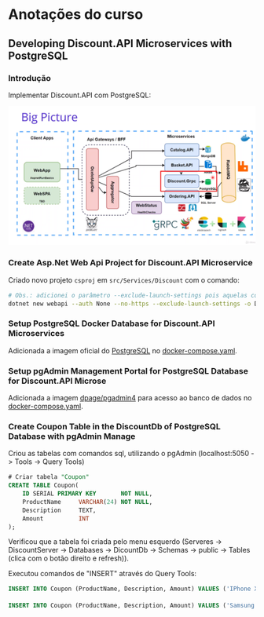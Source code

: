 # Anotações do curso

## Developing Discount.API Microservices with PostgreSQL

### Introdução

Implementar Discount.API com PostgreSQL:

![Big Picture](images/big-picture.png)

### Create Asp.Net Web Api Project for Discount.API Microservice

Criado novo projeto `csproj` em `src/Services/Discount` com o comando:

```bash
# Obs.: adicionei o parâmetro --exclude-launch-settings pois aquelas configurações são inúteis no vscode
dotnet new webapi --auth None --no-https --exclude-launch-settings -o Discount.API
```

### Setup PostgreSQL Docker Database for Discount.API Microservices

Adicionada a imagem oficial do [PostgreSQL](https://hub.docker.com/_/postgres) no [docker-compose.yaml](AspnetMicroservices/src/docker-compose.yaml).

### Setup pgAdmin Management Portal for PostgreSQL Database for Discount.API Microse

Adicionada a imagem [dpage/pgadmin4](https://hub.docker.com/r/dpage/pgadmin4/) para acesso ao banco de dados no [docker-compose.yaml](AspnetMicroservices/src/docker-compose.yaml).

### Create Coupon Table in the DiscountDb of PostgreSQL Database with pgAdmin Manage

Criou as tabelas com comandos sql, utilizando o pgAdmin (localhost:5050 -> Tools -> Query Tools)

```sql
# Criar tabela "Coupon"
CREATE TABLE Coupon(
    ID SERIAL PRIMARY KEY       NOT NULL,
    ProductName     VARCHAR(24) NOT NULL,
    Description     TEXT,
    Amount          INT
);
```

Verificou que a tabela foi criada pelo menu esquerdo (Serveres -> DiscountServer -> Databases -> DicountDb -> Schemas -> public -> Tables (clica com o botão direito e refresh)).

Executou comandos de "INSERT" através do Query Tools:

```sql
INSERT INTO Coupon (ProductName, Description, Amount) VALUES ('IPhone X', 'IPhone Discount', 150);

INSERT INTO Coupon (ProductName, Description, Amount) VALUES ('Samsung 10', 'Samsung Discount', 100);
```
